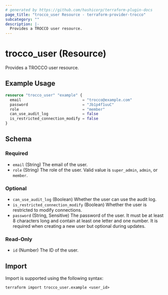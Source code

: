 ```yaml
---
# generated by https://github.com/hashicorp/terraform-plugin-docs
page_title: "trocco_user Resource - terraform-provider-trocco"
subcategory: ""
description: |-
  Provides a TROCCO user resource.
---
```


# trocco_user (Resource)

Provides a TROCCO user resource.

## Example Usage

```terraform
resource "trocco_user" "example" {
  email                           = "trocco@example.com"
  password                        = "Jb1p4f1uuC"
  role                            = "member"
  can_use_audit_log               = false
  is_restricted_connection_modify = false
}
```

<!-- schema generated by tfplugindocs -->
## Schema

### Required

- `email` (String) The email of the user.
- `role` (String) The role of the user. Valid value is `super_admin`, `admin`, or `member`.

### Optional

- `can_use_audit_log` (Boolean) Whether the user can use the audit log.
- `is_restricted_connection_modify` (Boolean) Whether the user is restricted to modify connections.
- `password` (String, Sensitive) The password of the user. It must be at least 8 characters long and contain at least one letter and one number. It is required when creating a new user but optional during updates.

### Read-Only

- `id` (Number) The ID of the user.

## Import

Import is supported using the following syntax:

```shell
terraform import trocco_user.example <user_id>
```
